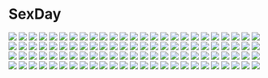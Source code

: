 # SexDay
![](https://konachan.com/image/206c6ed4ff38f83c857b52294c6fecf2/Konachan.com%20-%2090508%20animal_ears%20blue_hair%20foxgirl%20game_cg%20green_eyes%20kobuichi%20loli%20rindou_ruri%20short_hair%20tenshinranman%20yuzusoft.jpg)
![](https://konachan.com/image/93f50b94b726392f2f829a0be307666f/Konachan.com%20-%20114384%20blonde_hair%20kanou_rihito%20milla_maxwell%20purple_eyes%20skirt%20sword%20tales_of_xillia%20weapon.jpg)
![](https://konachan.com/image/f75b718bd4a54d8ae629dd69ba8f6a6e/Konachan.com%20-%20275917%20bell%20blush%20christmas%20fang%20flowers%20gray_hair%20green_eyes%20juna%20long_hair%20original%20thighhighs%20wink.jpg)
![](https://konachan.com/image/6cc494e9a515284ae40bbe17ddea4687/Konachan.com%20-%20163087%20blush%20bra%20braids%20breasts%20cleavage%20lactation%20original%20panties%20ponytail%20pussy%20shimazaka%20uncensored%20underwear%20yuri.jpg)
![](https://konachan.com/jpeg/8ac9a6d92fc59cf4b51d6a994521c5f3/Konachan.com%20-%20302509%202girls%20animal_ears%20apron%20aqua_eyes%20black_hair%20blush%20breasts%20catgirl%20cleavage%20hug%20long_hair%20maid%20pink_hair%20red_eyes%20skirt_lift%20swordsouls%20wristwear.jpg)
![](https://konachan.com/image/c6392c0841a775bb5695c8458a0cabb6/Konachan.com%20-%20195491%20animal%20deep-sea_girl_%28vocaloid%29%20fish%20hatsune_miku%20magicians%20vocaloid%20water.jpg)
![](https://konachan.com/image/b988e3dba7dc4924c24222fea371c477/Konachan.com%20-%20140339%20corticarte_apa_lagranges%20kannatsuki_noboru%20long_hair%20pantyhose%20red_hair%20school_uniform%20shinkyoku_soukai_polyphonica%20white.jpg)
![](https://konachan.com/image/5f0dd6682efd19644f41226142648c8d/Konachan.com%20-%20204221%20bodysuit%20book%20food%20guilty_crown%20long_hair%20navel%20paper%20red_eyes%20robot%20yuzuriha_inori%20zymv587.jpg)
![](https://konachan.com/jpeg/f8cc46a67634d3ce3ed931ab4e650466/Konachan.com%20-%20101516%20beach%20bikini%20glasses%20gokou_ruri%20kanzaki_hiro%20kousaka_kirino%20makishima_saori%20scan%20school_swimsuit%20swimsuit.jpg)
![](https://konachan.com/jpeg/9db28c236ac2f240f8f8e9dc02f1e0a0/Konachan.com%20-%20284279%202girls%20aqua_eyes%20blush%20bra%20braids%20breasts%20cameltoe%20cleavage%20dressing%20ezoshika%20headband%20long_hair%20navel%20panties%20ponytail%20skirt%20underwear%20undressing.jpg)
![](https://konachan.com/image/8411d4a16d219cc11470adcec4d18c1a/Konachan.com%20-%20128459%20black_hair%20dress%20gibuchoko%20gloves%20red_eyes%20reiuji_utsuho%20touhou%20wings.jpg)
![](https://konachan.com/jpeg/e2738b9e1676aa480fd2a66ea94a4d5d/Konachan.com%20-%20306708%202girls%20aliasing%20blonde_hair%20blush%20gloves%20kneehighs%20long_hair%20mokufuu%20panty_pull%20school_uniform%20signed%20skirt%20skirt_lift%20thighhighs%20twintails%20yuri.jpg)
![](https://konachan.com/jpeg/604256a03c4b400ea00072bfd34df797/Konachan.com%20-%20197843%20blush%20bra%20breasts%20game_cg%20nipples%20open_shirt%20orange_hair%20panties%20pussy%20skirt%20sphere%20sumeragi_ayaka%20thighhighs%20twintails%20uncensored%20underwear%20wet.jpg)
![](https://konachan.com/image/7b8e358a6bf99af39b2f42b1f279f480/Konachan.com%20-%2017873%20asagiri_mai%20augustic_pieces%20feena_fam_earthlight%20hozumi_sayaka%20mia_clementis%20takamizawa_natsuki%20wreathlit_noel%20yoake_mae_yori_ruri_iro_na.jpg)
![](https://konachan.com/jpeg/ebab66798cb06175e23616b3a98547c9/Konachan.com%20-%20182002%20blonde_hair%20blue_eyes%20kuon_itsuki%20original%20skirt%20twintails%20zettai_ryouiki.jpg)
![](https://konachan.com/image/cbec036363f8d6bcbddbfc600fa42382/Konachan.com%20-%20182169%20car%20male%20original%20police%20rain%20uniform%20water%20watermark%20wenqing_yan_%28yuumei_art%29.jpg)
![](https://konachan.com/jpeg/c126f70f5f945605642228c64e065630/Konachan.com%20-%20257774%20blush%20breasts%20brown_hair%20calendar%20drink%20kimono%20kozue_akari%20long_hair%20navel%20nipples%20no_bra%20nopan%20open_shirt%20original%20pussy%20sake%20uncensored%20waifu2x%20wet.jpg)
![](https://konachan.com/image/5738424b7282a47809232a0a97f5f251/Konachan.com%20-%20265638%20armor%20blonde_hair%20blood%20braids%20breasts%20cleavage%20dress%20fate_extra%20fate_%28series%29%20nemovo%20nero_claudius_%28fate%29%20red_eyes%20ribbons%20short_hair%20sword%20weapon.jpg)
![](https://konachan.com/jpeg/7a75b2c6f1ac93aa41dbf5e1fa324129/Konachan.com%20-%2049292%20animal_ears%20catgirl%20girls_avenue%20thighhighs%20third-party_edit.jpg)
![](https://konachan.com/jpeg/d2ada202df078d465aee2cc92a2bc455/Konachan.com%20-%20210196%20anthropomorphism%20atago_%28kancolle%29%20group%20jintsuu_%28kancolle%29%20kantai_collection%20loli%20naka_%28kancolle%29%20sendai_%28kancolle%29%20yahagi_%28kancolle%29.jpg)
![](https://konachan.com/image/73308fcfa53f336c64f3c6d1ef49684b/Konachan.com%20-%20265290%20bb_%28fate%29%20breasts%20cape%20fate_grand_order%20fate_%28series%29%20gloves%20jpeg_artifacts%20long_hair%20purple_eyes%20purple_hair%20ribbons%20swimsuit%20yuzu-aki.jpg)
![](https://konachan.com/jpeg/e34fec9b8729f680126ae641aaf22b33/Konachan.com%20-%2096877%20blonde_hair%20gun%20mahou_shoujo_madoka_magica%20shirai_sanjirou%20thighhighs%20tomoe_mami%20weapon%20yellow_eyes.jpg)
![](https://konachan.com/jpeg/2bb60525348ca0f4f82a1f3a8d60f973/Konachan.com%20-%20231734%20breasts%20cleavage%20dress%20eggnivia%20instrument%20league_of_legends%20long_hair%20sona_buvelle%20twintails%20white.jpg)
![](https://konachan.com/image/61cf7209436d4fcd54e3a27b0979606b/Konachan.com%20-%20299076%20book%20brown_hair%20building%20drink%20gray_eyes%20hakurei_reimu%20japanese_clothes%20kneehighs%20long_hair%20maiwetea%20night%20reflection%20sky%20stars%20touhou%20water.jpg)
![](https://konachan.com/image/b830a71c724cc5e68d30705cdddca2be/Konachan.com%20-%2094453%20daniel_dociu%20guild_wars_2%20scenic.jpg)
![](https://konachan.com/jpeg/92c691d556d7d7c1e310e2c18b79d285/Konachan.com%20-%20267878%20ass%20bikini%20clouds%20fang%20natsuki_%28ddlc%29%20pink_eyes%20pink_hair%20ribbons%20short_hair%20sky%20swim_ring%20swimsuit%20twintails%20water%20xhunzei.jpg)
![](https://konachan.com/jpeg/92224d5fc218bea059898f098d0fec6a/Konachan.com%20-%20175438%20black_hair%20breasts%20cleavage%20japanese_clothes%20kimono%20long_hair%20original%20purple_eyes%20skull%20smoking%20tcb.jpg)
![](https://konachan.com/jpeg/50f088715a6699546d2f157020904d5b/Konachan.com%20-%20291219%20black_hair%20blush%20breasts%20cum%20emily%20game_cg%20long_hair%20marmalade%20nipples%20no_bra%20open_shirt%20panties%20pantyhose%20pussy%20red_eyes%20skirt%20underwear%20wet.jpg)
![](https://konachan.com/jpeg/3d6484e669dc25ba7fde98746e0aa796/Konachan.com%20-%20161109%20breast_grab%20breasts%20brown_hair%20fellatio%20group%20handjob%20navel%20nipples%20penis%20pubic_hair%20pussy%20saishichi%20sex%20uncensored.jpg)
![](https://konachan.com/image/21246bc6bb44bbd4cd77056cf8b297f6/Konachan.com%20-%2050672%20itou_noiji%20melissa_seraphy%20wagamama_capriccio.jpg)
![](https://konachan.com/image/d4743ef49f0e695d8d2c907cc84b4053/Konachan.com%20-%20249940%20aqua_eyes%20blush%20breasts%20clouds%20petals%20signed%20skirt%20sky%20thighhighs%20tie%20twintails%20yi_%28sad55566777%29.jpg)
![](https://konachan.com/image/ab4767b4937e01627c305116d9370218/Konachan.com%20-%20273501%20aqua_eyes%20azur_lane%20breasts%20cleavage%20couch%20flowers%20headdress%20long_hair%20navel%20no_bra%20panties%20ribbons%20rose%20thighhighs%20underwear%20w-t%20watermark.jpg)
![](https://konachan.com/jpeg/804002e0ebca98d0b415660036bcc429/Konachan.com%20-%20190661%20bikini%20blush%20bra%20breasts%20green_hair%20nipples%20nude%20panties%20pussy%20run_elsie_jewelria%20swimsuit%20to_love_ru%20transparent%20underboob%20underwear%20yabuki_kentarou.jpg)
![](https://konachan.com/image/d8779b66ccc87a5c87e6b9979921e85b/Konachan.com%20-%20182468%20anthropomorphism%20bow_%28weapon%29%20brown_eyes%20brown_hair%20gloves%20kaga_%28kancolle%29%20kantai_collection%20kirii%20ponytail%20short_hair%20skirt%20weapon.jpg)
![](https://konachan.com/jpeg/73dab9fa8c060c57bbbcb22c342df7e2/Konachan.com%20-%20123214%20appare%21_tenka_gomen%20game_cg%20katagiri_hinata%20zenigata_maru.jpg)
![](https://konachan.com/image/5eb27d8b34b5dc49d822e61c9d5423e7/Konachan.com%20-%20161487%202girls%20brown_hair%20city%20daro_%28645046276%29%20jpeg_artifacts%20original%20ponytail%20short_hair%20sunset.jpg)
![](https://konachan.com/image/e0b45128dfc0f7255be3ee26194151b3/Konachan.com%20-%20266939%20aircraft%20animal%20aqua_eyes%20breasts%20building%20clouds%20combat_vehicle%20dress%20fang%20gun%20jay_xu%20long_hair%20orange_hair%20ponytail%20signed%20sky%20thighhighs%20weapon.jpg)
![](https://konachan.com/jpeg/3ccf892f77b6070655d82b9eaf7320e4/Konachan.com%20-%20290635%20aqua_eyes%20ass%20choker%20fate_grand_order%20fate_%28series%29%20long_hair%20meltryllis%20purple_hair%20ribbons%20swimsuit%20yuunagi_%28seventh_heaven%29.jpg)
![](https://konachan.com/image/ac3e038db06a78db9c0de08359127f7d/Konachan.com%20-%2018028%20erika%20pangya.jpg)
![](https://konachan.com/jpeg/49a1a41ec71a90b79bc3d8e519244825/Konachan.com%20-%20287949%20ass%20barefoot%20bikini%20bow%20cameltoe%20erect_nipples%20long_hair%20maki_%28seventh_heaven_maxion%29%20original%20pink_hair%20red_eyes%20ribbons%20swimsuit%20towel%20underboob.jpg)
![](https://konachan.com/jpeg/83aa0be1de9b582db44aab9d82dc8437/Konachan.com%20-%20293052%202girls%20animal%20bat%20bow%20braids%20breasts%20cleavage%20cosplay%20gloves%20gray_hair%20halloween%20headdress%20long_hair%20no-kan%20ponytail%20tail%20thighhighs%20wolfgirl.jpg)
![](https://konachan.com/jpeg/74f7862f5240595f5cd3de38d2864fca/Konachan.com%20-%20241437%20animal%20bandage%20bikini_top%20blush%20brown_hair%20cat%20chomusuke%20hat%20kantoku%20megumin%20red_eyes%20scan%20short_hair%20wings%20witch_hat.jpg)
![](https://konachan.com/image/17d9af5f138aef28571def2dddf82263/Konachan.com%20-%20195335%20anthropomorphism%20ariyoshi_gen%20barefoot%20black_hair%20blush%20dressing%20hat%20headband%20navel%20open_shirt%20panties%20pantyhose%20school_uniform%20underwear%20yellow_eyes.jpg)
![](https://konachan.com/image/da5fb792a1ee0e35730e91c8ae5a9da7/Konachan.com%20-%2035320%20tagme.jpg)
![](https://konachan.com/image/e11395ade8f2fd3363434babf0657dc3/Konachan.com%20-%20183425%202girls%20blonde_hair%20blue_eyes%20building%20cape%20dress%20headband%20konatsu_hare%20original%20purple_eyes%20purple_hair%20short_hair%20thighhighs%20underwear%20water.jpg)
![](https://konachan.com/jpeg/fbc957bdaf205cea3d9bc26c48b01c20/Konachan.com%20-%20291698%20anthropomorphism%20azur_lane%20barefoot%20bed%20black_hair%20blush%20flowers%20hiei_%28azur_lane%29%20horns%20kitsune_neko%20long_hair%20manjuu_%28azur_lane%29%20rose%20watermark.jpg)
![](https://konachan.com/image/adbdc9d4fa01b949f465d46793b733ca/Konachan.com%20-%20188416%20black_hair%20blush%20breasts%20censored%20long_hair%20masturbation%20nipples%20nude%20pussy%20pussy_juice%20shizuki_yuri%20thighhighs%20vibrator.jpg)
![](https://konachan.com/jpeg/d410695aa646aa4eb7493f0564fa7413/Konachan.com%20-%20176453%20apron%20barefoot%20blue_eyes%20blush%20breasts%20brown_hair%20food%20headdress%20long_hair%20moonstone%20naked_apron%20nipples%20no_bra%20scan%20yamakaze_ran%20yuuna_shirahase.jpg)
![](https://konachan.com/image/44b7df1d1fe43bd975ffa28dd654916b/Konachan.com%20-%2080577%20crying%20glasses%20green_eyes%20green_hair%20gumi%20mosaic_roll_%28vocaloid%29%20tears%20vocaloid.jpg)
![](https://konachan.com/image/a24ad2f904b2eeba06725b29edad189b/Konachan.com%20-%2032336%20hisui%20kohaku%20shingetsutan_tsukihime%20twins.jpg)
![](https://konachan.com/jpeg/c7709aa8779000cf01333475c8f9c16a/Konachan.com%20-%2098835%20hat%20remilia_scarlet%20ryosios%20stars%20sword%20touhou%20vampire%20weapon%20wings.jpg)
![](https://konachan.com/image/123ddbcc8715e2e095d276f525a08ec0/Konachan.com%20-%2074266%20food%20hatsune_miku%20kagamine_len%20kamui_gakupo%20male%20sama%20twintails%20vocaloid.jpg)
![](https://konachan.com/jpeg/cfed87978d40528aa9216257c7a9066b/Konachan.com%20-%20120230%20agano_hikaru%20game_cg%20izuna_zanshinken%20male%20musumi_koutarou.jpg)
![](https://konachan.com/image/f473e519250f7e506129ddb5b447a497/Konachan.com%20-%20205471%20anus%20armor%20ass%20ass_grab%20barioth%20kure_masahiro%20monster_hunter%20pussy%20uncensored.jpg)
![](https://konachan.com/image/624bbefd4bdf17cbe54e16e7c4fafba7/Konachan.com%20-%2031013%20purple%20tagme%20underboob%20yamashita_shunya.jpg)
![](https://konachan.com/jpeg/9059e8e9aeaa0a68cebd0073b28269cf/Konachan.com%20-%20221069%202girls%20animal%20black_hair%20blonde_hair%20food%20forest%20grass%20green_eyes%20long_hair%20miyoshi_karin%20pantyhose%20piza_rokumai%20school_uniform%20signed%20tree%20twintails.jpg)
![](https://konachan.com/jpeg/5a4882c885dde747f6e3c89f15db026e/Konachan.com%20-%20178230%20amane_natsuki%20bow%20brown_hair%20game_cg%20green_eyes%20hook%20melty_moment%20panties%20pantyhose%20rakko%20school_uniform%20short_hair%20spread_legs%20underwear.jpg)
![](https://konachan.com/image/9702662933addf01afe4b7df6fd8a8b5/Konachan.com%20-%20222467%20arsh%20building%20city%20night%20original%20scenic%20sky%20stars.jpg)
![](https://konachan.com/image/851bd6aef7146fafba916e3e3169d932/Konachan.com%20-%20217451%20black_hair%20blue_eyes%20blush%20braids%20breasts%20haku_%28p%26d%29%20long_hair%20navel%20nipples%20nude%20puzzle_%26_dragons%20wada_masanori%20white_hair.jpg)
![](https://konachan.com/image/07178198d63f6ce3ea4052fdec6ce463/Konachan.com%20-%205827%20clamp%20goggles%20mokona%20syaoran%20tsubasa_reservoir_chronicle%20vector.jpg)
![](https://konachan.com/image/bac33556c65e82b111631d7cfeccb2ea/Konachan.com%20-%2047937%20astrid_zxes%20atelier_rorona%20black_hair%20boots%20cape%20glasses%20green_eyes%20kishida_mel%20long_hair%20zoom_layer.jpg)
![](https://konachan.com/image/0b221af465931e2ac139c5cf5d79a88b/Konachan.com%20-%20200164%20aqua_eyes%20blonde_hair%20boku_wa_tomodachi_ga_sukunai%20cait%20cropped%20food%20kashiwazaki_sena%20ponytail.jpg)
![](https://konachan.com/jpeg/6ac62c04f292c3345a00df8a4fa4e6c5/Konachan.com%20-%20123643%20akigase_nozomi%20barefoot%20black_hair%20game_cg%20long_hair%20manatsu_no_yoru_no_yuki_monogatari%20mikeou%20sunset%20water.jpg)
![](https://konachan.com/jpeg/a9e70096ddf5644e4c0918ff08cae866/Konachan.com%20-%20282328%20aqua_eyes%20ass%20blonde_hair%20boku_wa_tomodachi_ga_sukunai%20breasts%20butterfly%20cait%20cropped%20kashiwazaki_sena%20necklace%20nipples%20nude%20ponytail.jpg)
![](https://konachan.com/image/4fe08905bdee423506af9995875c69ce/Konachan.com%20-%2066656%20animal%20armcho%20bow%20brown_eyes%20brown_hair%20building%20cat%20city%20jiji_%28character%29%20kiki%20majo_no_takkyuubin%20night%20rooftop%20short_hair.jpg)
![](https://konachan.com/image/daca1d75ada314cf17b0af3948a60a7b/Konachan.com%20-%207224%20blue_eyes%20blue_hair%20school_uniform%20short_hair%20sofiace_raphonitte%20wiz_anniversary.jpg)
![](https://konachan.com/image/3d361989da6d2843ed5bb0b1f6995c38/Konachan.com%20-%2053604%20bikini%20breasts%20cleavage%20clochette%20mitsumine_minato%20nipple_slip%20oshiki_hitoshi%20suzunone_seven%20swimsuit%20takatori_yuzuri.jpg)
![](https://konachan.com/jpeg/492708924ba7d63324576d122b7cf1a5/Konachan.com%20-%20149273%20chuunibyou_demo_koi_ga_shitai%21%20dekomori_sanae%20eyepatch%20nibutani_shinka%20takanashi_rikka%20tsuyuri_kumin.jpg)
![](https://konachan.com/image/d5d8966071b425ce7217e893b6468574/Konachan.com%20-%20138865%20aka_ringo%20blonde_hair%20chinese_clothes%20chinese_dress%20girls_avenue%20long_hair%20megami%20scan%20tagme.jpg)
![](https://konachan.com/image/17dfb2ec5ad6eaaec8b3e71cf8488619/Konachan.com%20-%20214949%20book%20close%20cropped%20ilya_kuvshinov%20monochrome%20original%20short_hair.jpg)
![](https://konachan.com/jpeg/93a515fb87c08fbd1e807c1ca6228e4b/Konachan.com%20-%20183954%20animal_ears%20blade_%26_soul%20blonde_hair%20blue_eyes%20blush%20dexp%20panties%20school_uniform%20skirt%20tail%20underwear.jpg)
![](https://konachan.com/image/31789d2e758da1990c9a2e472f3b29a3/Konachan.com%20-%20286507%20aliasing%20black_hair%20blush%20ein_%28long_cake%29%20glasses%20green_eyes%20jpeg_artifacts%20kneehighs%20long_hair%20original%20petals%20school_uniform%20signed%20skirt.jpg)
![](https://konachan.com/jpeg/fe648ce4241f3090ab7aefd7dfe781f4/Konachan.com%20-%20300096%20aaaa%20blue_eyes%20blush%20bondage%20breasts%20brown_hair%20cropped%20gradient%20long_hair%20nipples%20nude%20original%20pointed_ears%20ponytail%20pussy%20uncensored.jpg)
![](https://konachan.com/image/e682e052fce3997ee4b5a5d4ac3bbb85/Konachan.com%20-%20192687%20brown_hair%20moon%20nailyn%20night%20original%20stars%20watermark.jpg)
![](https://konachan.com/image/d71ee409d87dbb1ec0e4695b26346066/Konachan.com%20-%2096648%20blue_eyes%20blush%20brown_hair%20grass%20ikeda_jun%20kneehighs%20original%20school_uniform%20short_hair.jpg)
![](https://konachan.com/jpeg/5d8ca7a2b47c618442b2fa7d72ba0faa/Konachan.com%20-%20295401%20azur_lane%20breasts%20brown_hair%20dress%20gloves%20gradient%20gray_hair%20hat%20long_hair%20mkichi%20petals%20ponytail%20ribbons%20shorts%20socks%20sword%20weapon%20yellow_eyes.jpg)
![](https://konachan.com/image/1a2a35f59bb912a1a2c7bc3c81ecbbe4/Konachan.com%20-%20176397%20aonuma_shun%20numahito%20shin_sekai_yori.jpg)
![](https://konachan.com/image/4938b12bb314a2f7df22944e781d58d9/Konachan.com%20-%2018276%20all_male%20male%20mugen%20samurai_champloo%20signed.jpg)
![](https://konachan.com/jpeg/17a6fb906829afb5deeceeb41ceceecc/Konachan.com%20-%20131825%20game_cg%20grass%20makita_maki%20pink_hair%20school_uniform%20shinigami_no_testament%20short_hair%20takamiya_ayumu.jpg)
![](https://konachan.com/image/158a8e28a4502b4e4c5a674bd8347f39/Konachan.com%20-%2093995%20blue_hair%20close%20erinngi%20hatsune_miku%20twintails%20vocaloid%20white.jpg)
![](https://konachan.com/image/4f2b08850df56e1524c75f761f502075/Konachan.com%20-%20177001%20bonta-kun%20brown_hair%20close%20cosplay%20crossover%20free%21%20glasses%20hirasawa_yui%20hyouka%20k-on%21%20lucky_star%20nichijou%20oku_no_shi%20sagara_sousuke%20tamako_market.jpg)
![](https://konachan.com/image/dc11a96f367cf57a63e81fb106ea13c2/Konachan.com%20-%2076623%20angel_beats%21%20blush%20food%20gray_hair%20long_hair%20orange_eyes%20orange_hair%20otonashi_yuzuru%20short_hair%20tachibana_kanade%20yellow_eyes.jpg)
![](https://konachan.com/image/02dc44a4dd6a0a49e861a48bf4675bf9/Konachan.com%20-%20278661%20brown_eyes%20brown_hair%20original%20scenic%20school_uniform%20short_hair%20sunset%20train%20yuu_%28higashi_no_penguin%29.jpg)
![](https://konachan.com/image/878bbaabb02374ef767973c79fca120a/Konachan.com%20-%20274343%20breasts%20choker%20cleavage%20cosplay%20fate_%28series%29%20garter_belt%20gloves%20khanshin%20long_hair%20necklace%20pink_eyes%20purple_hair%20thighhighs%20wet%20wristwear.jpg)
![](https://konachan.com/jpeg/340d1f03a96b907839898fef2c0e4642/Konachan.com%20-%20304975%20all_male%20male%20onmyouji%20ootengu_%28onmyouji%29%20say_hana.jpg)
![](https://konachan.com/image/bc7968386f687b2639fe1136733796b2/Konachan.com%20-%207065%20gagraphic%20jiji%20logo%20swimsuit%20watermark.jpg)
![](https://konachan.com/image/fa23696762c0e3b45a46c55dc42356ca/Konachan.com%20-%20122067%20black_hair%20coffee-kizoku%20gloves%20hat%20hoodie%20long_hair%20original%20purple_eyes%20shiramine_rika%20shorts%20thighhighs%20white%20zettai_ryouiki.jpg)
![](https://konachan.com/jpeg/f76e65a3e046a98242b8565b71eabee6/Konachan.com%20-%2013420%20blue%20gyakuten_saiban%20ipod%20parody%20phoenix_wright%20silhouette.jpg)
![](https://konachan.com/image/0640938344a5c21ac0cdfe9f1323bec8/Konachan.com%20-%20149226%20blue_eyes%20blush%20bodysuit%20brown_hair%20eyepatch%20fang%20hat%20long_hair%20neon_genesis_evangelion%20skintight%20soryu_asuka_langley%20tail%20ukami.jpg)
![](https://konachan.com/image/ad09c8b1c833d5f7d88755e247b466c4/Konachan.com%20-%2099189%20akatsuki_no_goei%20game_cg%20green_eyes%20maid%20purple_hair%20syangrila%20tagme%20tomose_shunsaku%20tsuki.jpg)
![](https://konachan.com/image/e482539fead311e9c741495e8b1f7811/Konachan.com%20-%20121810%20anemone%20dominic_sorel%20eureka_seven%20food%20gulliver%20signed.jpg)
![](https://konachan.com/jpeg/8c7d903a9616daa7fbadc486b950d4ae/Konachan.com%20-%20183524%20hzrn_%28ymj924%29%20kagerou_project%20tateyama_ayano.jpg)
![](https://konachan.com/jpeg/7bd535f22c76f91f0b7255765de1ee03/Konachan.com%20-%2029330%20blue_hair%20breasts%20clouds%20flat_chest%20gray_eyes%20happoubi_jin%20koromogae_maya%20nipples%20nude%20resort_boin%20short_hair%20sky.jpg)
![](https://konachan.com/image/5cb9556559605330c8ddbf9c280588bc/Konachan.com%20-%20176476%20dress%20harukaze_setsuna%20long_hair%20panties%20pink_hair%20scan%20thighhighs%20tinkle%20underwear.jpg)
![](https://konachan.com/jpeg/fc9616a0fa8375d35bca411c84a7908c/Konachan.com%20-%20163685%202girls%20bell%20black_hair%20blonde_hair%20blue_eyes%20blush%20breast_grab%20breasts%20brown_eyes%20catgirl%20collar%20etafai%20nipples%20nude%20original%20tail%20wet%20yuri.jpg)
![](https://konachan.com/jpeg/970a9ea89e06f3bea78884b41c0096ce/Konachan.com%20-%20206689%20black_hair%20collar%20game_cg%20kiss%20pool%20sakura_swim_club%20school_swimsuit%20swimsuit%20underwater%20wanaca%20water%20white_hair%20winged_cloud%20yuri.jpg)
![](https://konachan.com/image/134d9a8a731e63309b0ffc5ec96a5c27/Konachan.com%20-%2082613%20asaca-yamashimo%20bikini%20green_hair%20hat%20kazami_yuuka%20swimsuit%20touhou.jpg)
![](https://konachan.com/jpeg/02cf01924fc79fdf7193af1d52303fbc/Konachan.com%20-%20108708%20blush%20breasts%20dog_days%20fang%20flowers%20foxgirl%20gloves%20green_eyes%20long_hair%20necklace%20ninja%20nipples%20ponytail%20ribbons%20tail%20tateha%20undressing%20white.jpg)
![](https://konachan.com/image/716619c5e2047dfa65ca170db07b5d93/Konachan.com%20-%20213395%20aliasing%20aronia%20black_hair%20book%20brown_hair%20drink%20food%20hoodie%20ice_cream%20original%20short_hair%20signed%20white_hair.jpg)
![](https://konachan.com/jpeg/f6aa49887a95720edc6aa657ad43798a/Konachan.com%20-%20181089%20dress%20game_cg%20hishikawa_karen%20long_hair%20nounai_kanojo%20panties%20ren%27ai_made_sentakushi_hitotsu%20sorai_shinya%20underwear%20yellow_eyes.jpg)
